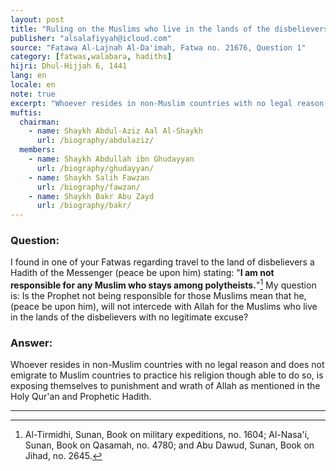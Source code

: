 ```yaml
---
layout: post
title: "Ruling on the Muslims who live in the lands of the disbelievers"
publisher: "alsalafiyyah@icloud.com"
source: "Fatawa Al-Lajnah Al-Da'imah, Fatwa no. 21676, Question 1"
category: [fatwas,walabara, hadiths]
hijri: Dhul-Hijjah 6, 1441
lang: en
locale: en
note: true
excerpt: "Whoever resides in non-Muslim countries with no legal reason and does not emigrate to Muslim countries to practice his religion though able to do so, is exposing themselves to punishment and wrath of Allah as mentioned in the Holy Qur'an and Prophetic Hadith."
muftis:
  chairman: 
    - name: Shaykh Abdul-Aziz Aal Al-Shaykh
      url: /biography/abdulaziz/
  members: 
    - name: Shaykh Abdullah ibn Ghudayyan
      url: /biography/ghudayyan/
    - name: Shaykh Salih Fawzan
      url: /biography/fawzan/
    - name: Shaykh Bakr Abu Zayd
      url: /biography/bakr/
---
```


### Question: 

I found in one of your Fatwas regarding travel to the land of disbelievers a Hadith of the Messenger (peace be upon him) stating: "**I am not responsible for any Muslim who stays among polytheists.**"[^1] My question is: Is the Prophet not being responsible for those Muslims mean that he, (peace be upon him), will not intercede with Allah for the Muslims who live in the lands of the disbelievers with no legitimate excuse?

### Answer:

Whoever resides in non-Muslim countries with no legal reason and does not emigrate to Muslim countries to practice his religion though able to do so, is exposing themselves to punishment and wrath of Allah as mentioned in the Holy Qur'an and Prophetic Hadith.

---
[^1]: Al-Tirmidhi, Sunan, Book on military expeditions, no. 1604; Al-Nasa'i, Sunan, Book on Qasamah, no. 4780; and Abu Dawud, Sunan, Book on Jihad, no. 2645.
